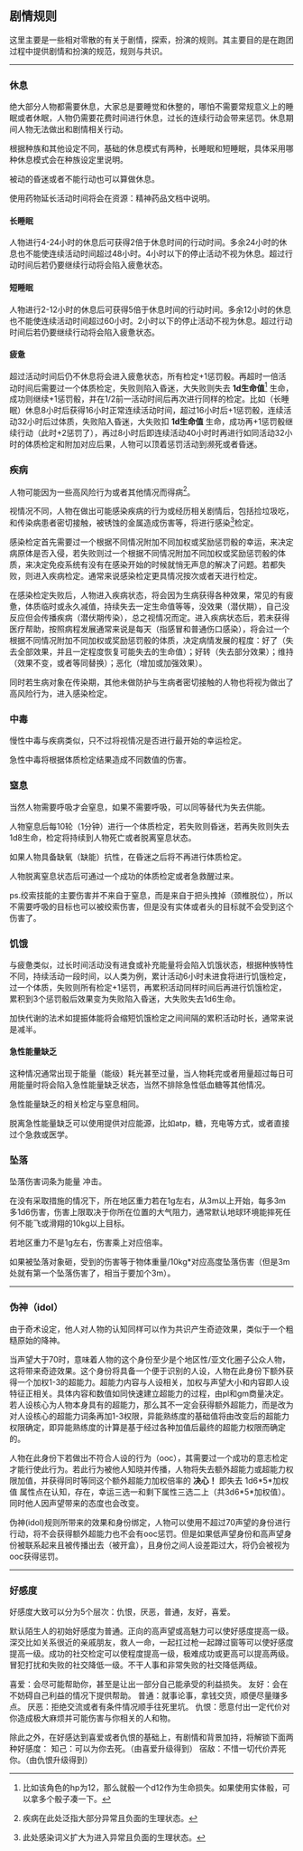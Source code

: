 ## 剧情规则

这里主要是一些相对零散的有关于剧情，探索，扮演的规则。其主要目的是在跑团过程中提供剧情和扮演的规范，规则与共识。


-------
### 休息

绝大部分人物都需要休息，大家总是要睡觉和休整的，哪怕不需要常规意义上的睡眠或者休眠，人物仍需要花费时间进行休息，过长的连续行动会带来惩罚。休息期间人物无法做出和剧情相关行动。

根据种族和其他设定不同，基础的休息模式有两种，长睡眠和短睡眠，具体采用哪种休息模式会在种族设定里说明。         

被动的昏迷或者不能行动也可以算做休息。

使用药物延长活动时间将会在资源：精神药品文档中说明。

#### 长睡眠

人物进行4-24小时的休息后可获得2倍于休息时间的行动时间。多余24小时的休息也不能使连续活动时间超过48小时。4小时以下的停止活动不视为休息。超过行动时间后若仍要继续行动将会陷入疲惫状态。

#### 短睡眠
人物进行2-12小时的休息后可获得5倍于休息时间的行动时间。多余12小时的休息也不能使连续活动时间超过60小时。2小时以下的停止活动不视为休息。超过行动时间后若仍要继续行动将会陷入疲惫状态。


#### 疲惫
超过活动时间后仍不休息将会进入疲惫状态，所有检定+1惩罚骰。再超时一倍活动时间后需要过一个体质检定，失败则陷入昏迷，大失败则失去 **1d生命值**[^1] 生命，成功则继续+1惩罚骰，并在1/2前一活动时间后再次进行同样的检定。比如（长睡眠）休息8小时后获得16小时正常连续活动时间，超过16小时后+1惩罚骰，连续活动32小时后过体质，失败陷入昏迷，大失败扣 **1d生命值** 生命，成功再+1惩罚骰继续行动（此时+2惩罚了），再过8小时后即连续活动40小时时再进行如同活动32小时的体质检定和附加对应后果，人物可以顶着惩罚活动到濒死或者昏迷。

[^1]:比如该角色的hp为12，那么就骰一个d12作为生命损失。如果使用实体骰，可以拿多个骰子凑一下。


### 疾病

人物可能因为一些高风险行为或者其他情况而得病[^2]。

[^2]:疾病在此处泛指大部分异常且负面的生理状态。

视情况不同，人物在做出可能感染疾病的行为或经历相关剧情后，包括捡垃圾吃，和传染病患者密切接触，被锈蚀的金属造成伤害等，将进行感染[^3]检定。

[^3]:此处感染词义扩大为进入异常且负面的生理状态。

感染检定首先需要过一个根据不同情况附加不同加权或奖励惩罚骰的幸运，来决定病原体是否入侵，若失败则过一个根据不同情况附加不同加权或奖励惩罚骰的体质，来决定免疫系统有没有在感染开始的时候就悄无声息的解决了问题。若都失败，则进入疾病检定。通常来说感染检定更具情况按次或者天进行检定。

在感染检定失败后，人物进入疾病状态，将会因为生病获得各种效果，常见的有疲惫，体质临时或永久减值，持续失去一定生命值等等，没效果（潜伏期），自己没反应但会传播疾病（潜伏期传染），总之视情况而定。进入疾病状态后，若未获得医疗帮助，按照病程发展通常来说是每天（指感冒和普通伤口感染），将会过一个根据不同情况附加不同加权或奖励惩罚骰的体质，决定病情发展的程度：好了（失去全部效果，并且一定程度恢复可能失去的生命值）；好转（失去部分效果）；维持（效果不变，或者等同替换）；恶化（增加或加强效果）。

同时若生病对象在传染期，其他未做防护与生病者密切接触的人物也将视为做出了高风险行为，进入感染检定。

### 中毒

慢性中毒与疾病类似，只不过将视情况是否进行最开始的幸运检定。

急性中毒将根据体质检定结果造成不同数值的伤害。

### 窒息

当然人物需要呼吸才会窒息，如果不需要呼吸，可以同等替代为失去供能。

人物窒息后每10轮（1分钟）进行一个体质检定，若失败则昏迷，若再失败则失去1d8生命，检定将持续到人物死亡或者脱离窒息状态。

如果人物具备缺氧（缺能）抗性，在昏迷之后将不再进行体质检定。

人物脱离窒息状态后可通过一个成功的体质检定或者急救醒过来。

ps.绞索技能的主要伤害并不来自于窒息，而是来自于把头拽掉（颈椎脱位），所以不需要呼吸的目标也可以被绞索伤害，但是没有实体或者头的目标就不会受到这个伤害了。

### 饥饿
与疲惫类似，过长时间活动没有进食或补充能量将会陷入饥饿状态，根据种族特性不同，持续活动一段时间，以人类为例，累计活动6小时未进食将进行饥饿检定，过一个体质，失败则所有检定+1惩罚，再累积活动同样时间后再进行饥饿检定，累积到3个惩罚骰后效果变为失败陷入昏迷，大失败失去1d6生命。

加快代谢的法术如提振体能将会缩短饥饿检定之间间隔的累积活动时长，通常来说是减半。

#### 急性能量缺乏
这种情况通常出现于能量（能级）耗光甚至过量，当人物耗完或者用量超过每日可用能量时将会陷入急性能量缺乏状态，当然不排除急性低血糖等其他情况。

急性能量缺乏的相关检定与窒息相同。

脱离急性能量缺乏可以使用提供对应能源，比如atp，糖，充电等方式，或者直接过个急救或医学。


### 坠落

坠落伤害词条为能量 冲击。

在没有采取措施的情况下，所在地区重力若在1g左右，从3m以上开始，每多3m多1d6伤害，伤害上限取决于你所在位置的大气阻力，通常默认地球环境能摔死任何不能飞或滑翔的10kg以上目标。

若地区重力不是1g左右，伤害乘上对应倍率。

如果被坠落对象砸，受到的伤害等于物体重量/10kg*对应高度坠落伤害（但是3m处就有第一个坠落伤害了，相当于要加个3m）。


-------

### 伪神（idol）

由于奇术设定，他人对人物的认知同样可以作为共识产生奇迹效果，类似于一个粗糙原始的降神。

当声望大于70时，意味着人物的这个身份至少是个地区性/亚文化圈子公众人物，这将带来奇迹效果。这个身份将具备一个便于识别的人设，人物在此身份下额外获得一个加权1-3的超能力。超能力内容与人设相关，加权与声望大小和内容即人设特征正相关。具体内容和数值如同快速建立超能力的过程，由pl和gm商量决定。若人设核心为人物本身具有的超能力，那么其不一定会获得额外超能力，而是改为对人设核心的超能力词条再加1-3权限，异能熟练度的基础值将由改变后的超能力权限确定，即异能熟练度的计算是基于经过各种加值后最终的超能力权限而确定的。

人物在此身份下若做出不符合人设的行为（ooc），其需要过一个成功的意志检定才能行使此行为。若此行为被他人知晓并传播，人物将失去额外超能力或超能力权限加值，并获得同时等同这个额外超能力加权倍率的 **决心！** 即失去 1d6\*5\*加权值 属性点在认知，存在，幸运三选一和剩下属性三选二上（共3d6\*5\*加权值）。同时他人因声望带来的态度也会改变。

伪神(idol)规则所带来的效果和身份绑定，人物可以使用不超过70声望的身份进行行动，将不会获得额外超能力也不会有ooc惩罚。但是如果低声望身份和高声望身份被联系起来且被传播出去（被开盒），且身份之间人设差距过大，将仍会被视为ooc获得惩罚。

-------

### 好感度

好感度大致可以分为5个层次：仇恨，厌恶，普通，友好，喜爱。

默认陌生人的初始好感度为普通。正向的高声望或高魅力可以使好感度提高一级。深交比如关系很近的亲戚朋友，救人一命，一起扛过枪一起蹲过窗等可以使好感度提高一级。成功的社交检定可以使程度提高一级，极难成功或更高可以提高两级。冒犯打扰和失败的社交降低一级。不干人事和非常失败的社交降低两级。

喜爱：会尽可能帮助你，甚至是让出一部分自己能承受的利益损失。
友好：会在不妨碍自己利益的情况下提供帮助。
普通：就事论事，拿钱交货，顺便尽量赚多点。
厌恶：拒绝交流或者有条件情况顺手往死里坑。
仇恨：愿意付出一定代价对你造成极大麻烦并可能伤害与你相关的人和物。

除此之外，在好感达到喜爱或者仇恨的基础上，有剧情和背景加持，将解锁下面两种好感度：
知己：可以为你去死。（由喜爱升级得到）
宿敌：不惜一切代价弄死你。（由仇恨升级得到）

